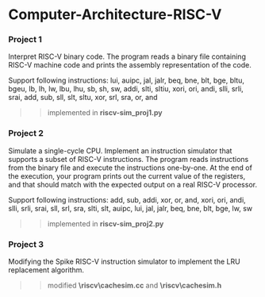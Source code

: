 # Computer-Architecture-RISC-V

### Project 1
Interpret RISC-V binary code.
The program reads a binary file containing RISC-V machine code and prints the assembly representation of the code.

Support following instructions:
lui, auipc, jal, jalr, beq, bne, blt, bge, bltu, bgeu, lb, lh, lw, lbu, lhu, sb, sh, sw, addi, slti, sltiu, xori, ori, andi, slli, srli, srai, add, sub, sll, slt, sltu, xor, srl, sra, or, and

>> implemented in **riscv-sim_proj1.py**


### Project 2
Simulate a single-cycle CPU.
Implement an instruction simulator that supports a subset of RISC-V instructions. The program reads instructions from the binary file and execute the instructions one-by-one. At the end of the execution, your program prints out the current value of the registers, and that should match with the expected output on a real RISC-V processor.

Support following instructions:
add, sub, addi, xor, or, and, xori, ori, andi, slli, srli, srai, sll, srl, sra, slti, slt, auipc, lui, jal, jalr, beq, bne, blt, bge, lw, sw

>> implemented in **riscv-sim_proj2.py**


### Project 3
Modifying the Spike RISC-V instruction simulator to implement the LRU replacement algorithm.

>> modified **\riscv\cachesim.cc** and **\riscv\cachesim.h**
